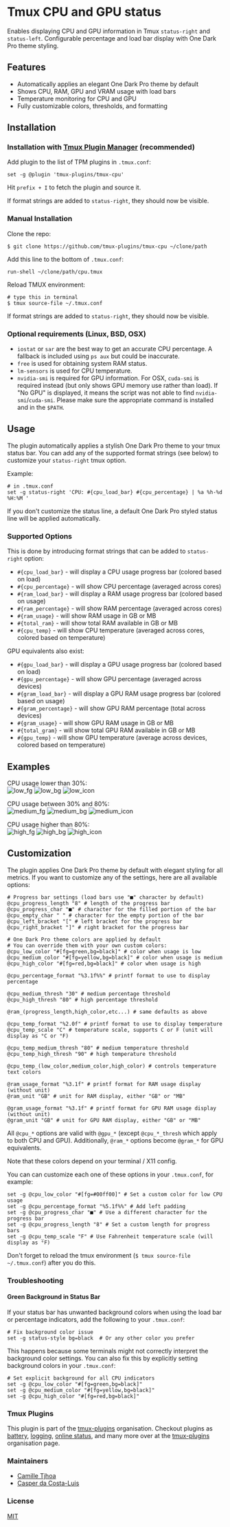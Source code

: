 # Tmux CPU and GPU status

Enables displaying CPU and GPU information in Tmux `status-right` and `status-left`.
Configurable percentage and load bar display with One Dark Pro theme styling.

## Features

- Automatically applies an elegant One Dark Pro theme by default
- Shows CPU, RAM, GPU and VRAM usage with load bars
- Temperature monitoring for CPU and GPU
- Fully customizable colors, thresholds, and formatting

## Installation
### Installation with [Tmux Plugin Manager](https://github.com/tmux-plugins/tpm) (recommended)

Add plugin to the list of TPM plugins in `.tmux.conf`:

```shell
set -g @plugin 'tmux-plugins/tmux-cpu'
```

Hit `prefix + I` to fetch the plugin and source it.

If format strings are added to `status-right`, they should now be visible.

### Manual Installation

Clone the repo:

```shell
$ git clone https://github.com/tmux-plugins/tmux-cpu ~/clone/path
```

Add this line to the bottom of `.tmux.conf`:

```shell
run-shell ~/clone/path/cpu.tmux
```

Reload TMUX environment:

```shell
# type this in terminal
$ tmux source-file ~/.tmux.conf
```

If format strings are added to `status-right`, they should now be visible.

### Optional requirements (Linux, BSD, OSX)

- `iostat` or `sar` are the best way to get an accurate CPU percentage.
A fallback is included using `ps aux` but could be inaccurate.
- `free` is used for obtaining system RAM status.
- `lm-sensors` is used for CPU temperature.
- `nvidia-smi` is required for GPU information.
For OSX, `cuda-smi` is required instead (but only shows GPU memory use rather than load).
If "No GPU" is displayed, it means the script was not able to find `nvidia-smi`/`cuda-smi`.
Please make sure the appropriate command is installed and in the `$PATH`.

## Usage

The plugin automatically applies a stylish One Dark Pro theme to your tmux status bar. You can add any of the supported format strings (see below) to customize your `status-right` tmux option.

Example:

```shell
# in .tmux.conf
set -g status-right 'CPU: #{cpu_load_bar} #{cpu_percentage} | %a %h-%d %H:%M '
```

If you don't customize the status line, a default One Dark Pro styled status line will be applied automatically.

### Supported Options

This is done by introducing format strings that can be added to
`status-right` option:

- `#{cpu_load_bar}` - will display a CPU usage progress bar (colored based on load)
- `#{cpu_percentage}` - will show CPU percentage (averaged across cores)
- `#{ram_load_bar}` - will display a RAM usage progress bar (colored based on usage)
- `#{ram_percentage}` - will show RAM percentage (averaged across cores)
- `#{ram_usage}` - will show RAM usage in GB or MB
- `#{total_ram}` - will show total RAM available in GB or MB
- `#{cpu_temp}` - will show CPU temperature (averaged across cores, colored based on temperature)

GPU equivalents also exist:

- `#{gpu_load_bar}` - will display a GPU usage progress bar (colored based on load)
- `#{gpu_percentage}` - will show GPU percentage (averaged across devices)
- `#{gram_load_bar}` - will display a GPU RAM usage progress bar (colored based on usage)
- `#{gram_percentage}` - will show GPU RAM percentage (total across devices)
- `#{gram_usage}` - will show GPU RAM usage in GB or MB
- `#{total_gram}` - will show total GPU RAM available in GB or MB
- `#{gpu_temp}` - will show GPU temperature (average across devices, colored based on temperature)

## Examples

CPU usage lower than 30%:<br/>
![low_fg](/screenshots/low_fg.png)
![low_bg](/screenshots/low_bg.png)
![low_icon](/screenshots/low_icon.png)

CPU usage between 30% and 80%:<br/>
![medium_fg](/screenshots/medium_fg.png)
![medium_bg](/screenshots/medium_bg.png)
![medium_icon](/screenshots/medium_icon.png)

CPU usage higher than 80%:<br/>
![high_fg](/screenshots/high_fg.png)
![high_bg](/screenshots/high_bg.png)
![high_icon](/screenshots/high_icon.png)

## Customization

The plugin applies One Dark Pro theme by default with elegant styling for all metrics. If you want to customize any of the settings, here are all available options:

```shell
# Progress bar settings (load bars use "■" character by default)
@cpu_progress_length "8" # length of the progress bar
@cpu_progress_char "■" # character for the filled portion of the bar
@cpu_empty_char " " # character for the empty portion of the bar
@cpu_left_bracket "[" # left bracket for the progress bar
@cpu_right_bracket "]" # right bracket for the progress bar

# One Dark Pro theme colors are applied by default
# You can override them with your own custom colors:
@cpu_low_color "#[fg=green,bg=black]" # color when usage is low
@cpu_medium_color "#[fg=yellow,bg=black]" # color when usage is medium
@cpu_high_color "#[fg=red,bg=black]" # color when usage is high

@cpu_percentage_format "%3.1f%%" # printf format to use to display percentage

@cpu_medium_thresh "30" # medium percentage threshold
@cpu_high_thresh "80" # high percentage threshold

@ram_(progress_length,high_color,etc...) # same defaults as above

@cpu_temp_format "%2.0f" # printf format to use to display temperature
@cpu_temp_scale "C" # temperature scale, supports C or F (unit will display as °C or °F)

@cpu_temp_medium_thresh "80" # medium temperature threshold
@cpu_temp_high_thresh "90" # high temperature threshold

@cpu_temp_(low_color,medium_color,high_color) # controls temperature text colors

@ram_usage_format "%3.1f" # printf format for RAM usage display (without unit)
@ram_unit "GB" # unit for RAM display, either "GB" or "MB"

@gram_usage_format "%3.1f" # printf format for GPU RAM usage display (without unit)
@gram_unit "GB" # unit for GPU RAM display, either "GB" or "MB"
```

All `@cpu_*` options are valid with `@gpu_*` (except `@cpu_*_thresh` which apply to both CPU and GPU). Additionally, `@ram_*` options become `@gram_*` for GPU equivalents.

Note that these colors depend on your terminal / X11 config.

You can can customize each one of these options in your `.tmux.conf`, for example:

```shell
set -g @cpu_low_color "#[fg=#00ff00]" # Set a custom color for low CPU usage
set -g @cpu_percentage_format "%5.1f%%" # Add left padding
set -g @cpu_progress_char "■" # Use a different character for the progress bar
set -g @cpu_progress_length "8" # Set a custom length for progress bars
set -g @cpu_temp_scale "F" # Use Fahrenheit temperature scale (will display as °F)
```

Don't forget to reload the tmux environment (`$ tmux source-file ~/.tmux.conf`) after you do this.

### Troubleshooting

#### Green Background in Status Bar

If your status bar has unwanted background colors when using the load bar or percentage indicators, add the following to your `.tmux.conf`:

```shell
# Fix background color issue
set -g status-style bg=black  # Or any other color you prefer
```

This happens because some terminals might not correctly interpret the background color settings. You can also fix this by explicitly setting background colors in your `.tmux.conf`:

```shell
# Set explicit background for all CPU indicators
set -g @cpu_low_color "#[fg=green,bg=black]"    
set -g @cpu_medium_color "#[fg=yellow,bg=black]"
set -g @cpu_high_color "#[fg=red,bg=black]"
```

### Tmux Plugins

This plugin is part of the [tmux-plugins](https://github.com/tmux-plugins) organisation. Checkout plugins as [battery](https://github.com/tmux-plugins/tmux-battery), [logging](https://github.com/tmux-plugins/tmux-logging), [online status](https://github.com/tmux-plugins/tmux-online-status), and many more over at the [tmux-plugins](https://github.com/tmux-plugins) organisation page.

### Maintainers

- [Camille Tjhoa](https://github.com/ctjhoa)
- [Casper da Costa-Luis](https://github.com/casperdcl)

### License

[MIT](LICENSE.md)